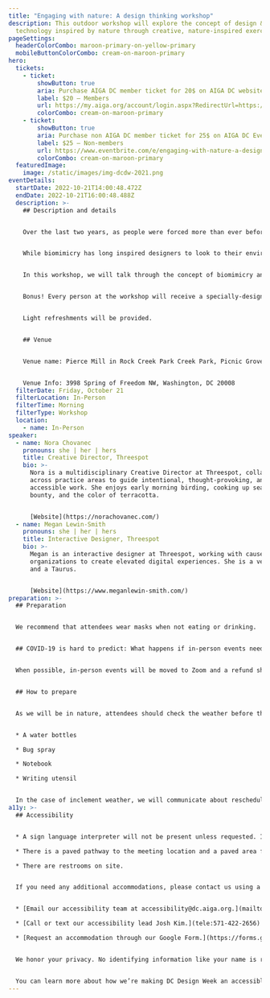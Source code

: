```yaml
---
title: "Engaging with nature: A design thinking workshop"
description: This outdoor workshop will explore the concept of design &
  technology inspired by nature through creative, nature-inspired exercises.
pageSettings:
  headerColorCombo: maroon-primary-on-yellow-primary
  mobileButtonColorCombo: cream-on-maroon-primary
hero:
  tickets:
    - ticket:
        showButton: true
        aria: Purchase AIGA DC member ticket for 20$ on AIGA DC website
        label: $20 — Members
        url: https://my.aiga.org/account/login.aspx?RedirectUrl=https://ikit.aiga.org/ikit_national_util/ikit-national-util-sso-redirect/?state=https%3A%2F%2Fdc.aiga.org%2Fevent%2Fengaging-with-nature-a-design-thinking-workshop%2F%3Fredirect_source%3Deventbrite_register
        colorCombo: cream-on-maroon-primary
    - ticket:
        showButton: true
        aria: Purchase non AIGA DC member ticket for 25$ on AIGA DC Eventbrite website.
        label: $25 — Non-members
        url: https://www.eventbrite.com/e/engaging-with-nature-a-design-thinking-workshop-tickets-425473361277
        colorCombo: cream-on-maroon-primary
  featuredImage:
    image: /static/images/img-dcdw-2021.png
eventDetails:
  startDate: 2022-10-21T14:00:48.472Z
  endDate: 2022-10-21T16:00:48.488Z
  description: >-
    ## Description and details


    Over the last two years, as people were forced more than ever before to retreat from community spaces and onto computers, they began searching for new ways to engage safely with the world beyond screens. Through this rewriting of spacial engagement, many found solace and inspiration in the beauty  and peace of the natural world. From evening walks to backyard birding to camping, fishing and hiking, engagement with the outdoors has reached new heights. 


    While biomimicry has long inspired designers to look to their environments for inspiration, how can we as designers intentionally build space to allow ourselves to engage with the natural world? 


    In this workshop, we will talk through the concept of biomimicry and how to make intentional time for things like forest bathing (even if you live in a city). We will then put those concepts into practice by participating in exercises that employ nature-inspired design thinking. 


    Bonus! Every person at the workshop will receive a specially-designed, interactive zine to further inspire their biomimicry skills.


    Light refreshments will be provided.


    ## Venue


    Venue name: Pierce Mill in Rock Creek Park Creek Park, Picnic Grove #1


    Venue Info: 3998 Spring of Freedom NW, Washington, DC 20008
  filterDate: Friday, October 21
  filterLocation: In-Person
  filterTime: Morning
  filterType: Workshop
  location:
    - name: In-Person
speaker:
  - name: Nora Chovanec
    pronouns: she | her | hers
    title: Creative Director, Threespot
    bio: >-
      Nora is a multidisciplinary Creative Director at Threespot, collaborating
      across practice areas to guide intentional, thought-provoking, and
      accessible work. She enjoys early morning birding, cooking up seasonal
      bounty, and the color of terracotta.


      [Website](https://norachovanec.com/)
  - name: Megan Lewin-Smith
    pronouns: she | her | hers
    title: Interactive Designer, Threespot
    bio: >-
      Megan is an interactive designer at Threespot, working with cause-based
      organizations to create elevated digital experiences. She is a vegetarian
      and a Taurus.


      [Website](https://www.meganlewin-smith.com/)
preparation: >-
  ## Preparation


  We recommend that attendees wear masks when not eating or drinking.


  ## COVID-19 is hard to predict: What happens if in-person events need to be canceled?


  When possible, in-person events will be moved to Zoom and a refund should not be expected. If an event is canceled in its entirety, a refund will be issued. In either scenario you will be notified immediately.


  ## How to prepare


  As we will be in nature, attendees should check the weather before the workshop to dress accordingly. In addition, attendees should bring:


  * A water bottles

  * Bug spray

  * Notebook

  * Writing utensil


  In the case of inclement weather, we will communicate about rescheduling the event.
a11y: >-
  ## Accessibility


  * A sign language interpreter will not be present unless requested. If requested, we will do our best to employ a sign language interpreter for the event.

  * There is a paved pathway to the meeting location and a paved area for the planned activities.

  * There are restrooms on site.


  If you need any additional accommodations, please contact us using a method that works best for you:


  * [Email our accessibility team at accessibility@dc.aiga.org.](mailto:accessibility@dc.aiga.org)

  * [Call or text our accessibility lead Josh Kim.](tele:571-422-2656)

  * [Request an accommodation through our Google Form.](https://forms.gle/VTys8LzewYs2isUm7)


  We honor your privacy. No identifying information like your name is required to request an accommodation, and all details will be deleted once completed.


  You can learn more about how we’re making DC Design Week an accessible experience by visiting our [accessibility statement](http://localhost:8080/accessibility/).
---
```

